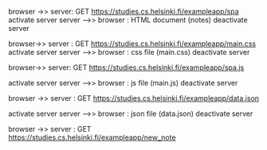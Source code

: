 browser ->> server: GET https://studies.cs.helsinki.fi/exampleapp/spa
activate server
server -->> browser : HTML document (notes)
deactivate server

browser->> server : GET https://studies.cs.helsinki.fi/exampleapp/main.css
activate server
server -->> browser : css file (main.css)
deactivate server

browser->> server: GET https://studies.cs.helsinki.fi/exampleapp/spa.js

activate server
server -->> browser : js file (main.js)
deactivate server


browser ->> server : GET https://studies.cs.helsinki.fi/exampleapp/data.json

activate server
server -->> browser : json file (data.json)
deactivate server


browser ->> server : GET https://studies.cs.helsinki.fi/exampleapp/new_note